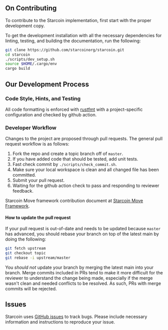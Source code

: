 ## On Contributing

To contribute to the Starcoin implementation, first start with the proper
development copy.

To get the development installation with all the necessary dependencies for
linting, testing, and building the documentation, run the following:

```bash
git clone https://github.com/starcoinorg/starcoin.git
cd starcoin
./scripts/dev_setup.sh
source $HOME/.cargo/env
cargo build
```

## Our Development Process

### Code Style, Hints, and Testing

All code formatting is enforced with [rustfmt](https://github.com/rust-lang/rustfmt) with a project-specific configuration and checked by github action.


### Developer Workflow

Changes to the project are proposed through pull requests. The general pull
request workflow is as follows:

1. Fork the repo and create a topic branch off of `master`.
2. If you have added code that should be tested, add unit tests.
3. Fast check commit by `./scripts/check_commit.sh`.
4. Make sure your local workspace is clean and all changed file has been committed.
5. Submit your pull request.
6. Waiting for the github action check to pass and responding to reviewer feedback.

Starcoin Move framework contribution document at [Starcoin Move Framework](vm/stdlib/README.md).

#### How to update the pull request

If your pull request is out-of-date and needs to be updated because `master`
has advanced, you should rebase your branch on top of the latest main by
doing the following:

```bash
git fetch upstream
git checkout topic
git rebase -i upstream/master
```

You *should not* update your branch by merging the latest main into your
branch. Merge commits included in PRs tend to make it more difficult for the
reviewer to understand the change being made, especially if the merge wasn't
clean and needed conflicts to be resolved. As such, PRs with merge commits will
be rejected.

## Issues

Starcoin uses [GitHub issues](https://github.com/starcoinorg/starcoin/issues) to track
bugs. Please include necessary information and instructions to reproduce your
issue.